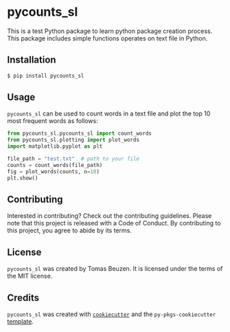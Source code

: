 # pycounts_sl

This is a test Python package to learn python package creation process. This package includes simple functions operates on text file in Python.

## Installation

```bash
$ pip install pycounts_sl
```

## Usage

`pycounts_sl` can be used to count words in a text file and plot the top 10 most frequent words
as follows:

```python
from pycounts_sl.pycounts_sl import count_words
from pycounts_sl.plotting import plot_words
import matplotlib.pyplot as plt

file_path = "test.txt"  # path to your file
counts = count_words(file_path)
fig = plot_words(counts, n=10)
plt.show()
```

## Contributing

Interested in contributing? Check out the contributing guidelines. 
Please note that this project is released with a Code of Conduct. 
By contributing to this project, you agree to abide by its terms.

## License

`pycounts_sl` was created by Tomas Beuzen. It is licensed under the terms
of the MIT license.

## Credits

`pycounts_sl` was created with [`cookiecutter`](https://cookiecutter.readthedocs.io/en/latest/) and the `py-pkgs-cookiecutter` [template](https://github.com/py-pkgs/py-pkgs-cookiecutter).
